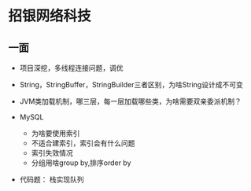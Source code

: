 # 招银网络科技

## 一面
* 项目深挖，多线程连接问题，调优
* String，StringBuffer，StringBuilder三者区别，为啥String设计成不可变
* JVM类加载机制，哪三层，每一层加载哪些类，为啥需要双亲委派机制？
* MySQL
  * 为啥要使用索引
  * 不适合建索引，索引会有什么问题
  * 索引失效情况
  * 分组用啥group by,排序order by

* 代码题：
  栈实现队列